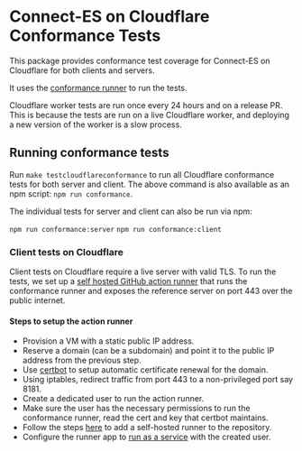 # Connect-ES on Cloudflare Conformance Tests

This package provides conformance test coverage for Connect-ES on Cloudflare for both clients and servers.

It uses the [conformance runner](https://github.com/connectrpc/conformance/releases) to run the tests.

Cloudflare worker tests are run once every 24 hours and on a release PR. This is because the tests are run on a live 
Cloudflare worker, and deploying a new version of the worker is a slow process.

## Running conformance tests

Run `make testcloudflareconformance` to run all Cloudflare conformance tests for both server and client. The above command
is also available as an npm script: `npm run conformance`.

The individual tests for server and client can also be run via npm:

`npm run conformance:server`
`npm run conformance:client`

### Client tests on Cloudflare

Client tests on Cloudflare require a live server with valid TLS. To run the tests, we set up a 
[self hosted GitHub action runner](https://docs.github.com/en/actions/hosting-your-own-runners/managing-self-hosted-runners/about-self-hosted-runners) 
that runs the conformance runner and exposes the reference server on port 443 over the public internet.

#### Steps to setup the action runner

* Provision a VM with a static public IP address.
* Reserve a domain (can be a subdomain) and point it to the public IP address from the previous step.
* Use [certbot](https://certbot.eff.org/) to setup automatic certificate renewal for the domain.
* Using iptables, redirect traffic from port 443 to a non-privileged port say 8181.
* Create a dedicated user to run the action runner.
* Make sure the user has the necessary permissions to run the conformance runner, read the cert and key that certbot maintains.
* Follow the steps [here](https://docs.github.com/en/actions/hosting-your-own-runners/managing-self-hosted-runners/adding-self-hosted-runners) to add a self-hosted runner to the repository.
* Configure the runner app to [run as a service](https://docs.github.com/en/actions/hosting-your-own-runners/managing-self-hosted-runners/configuring-the-self-hosted-runner-application-as-a-service) with the created user.
